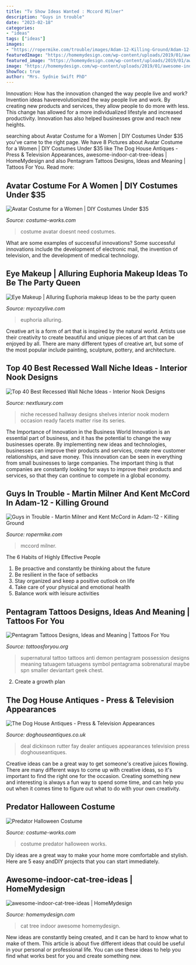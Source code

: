 ```yaml
---
title: "Tv Show Ideas Wanted : Mccord Milner"
description: "Guys in trouble"
date: "2023-02-18"
categories:
- "ideas"
tags: ["ideas"]
images:
- "https://ropermike.com/trouble/images/Adam-12-Killing-Ground/Adam-12-Killing-Ground-670.jpg"
featuredImage: "https://homemydesign.com/wp-content/uploads/2019/01/awesome-indoor-cat-tree-ideas.jpg"
featured_image: "https://homemydesign.com/wp-content/uploads/2019/01/awesome-indoor-cat-tree-ideas.jpg"
image: "https://homemydesign.com/wp-content/uploads/2019/01/awesome-indoor-cat-tree-ideas.jpg"
ShowToc: true
author: "Mrs. Sydnie Swift PhD"
---
```



Innovation: How has the innovation changed the way people live and work?
Invention ideas haverevolutionized the way people live and work. By creating new products and services, they allow people to do more with less. This change has allowed for a more individualized lifestyle and increased productivity. Innovation has also helped businesses grow and reach new heights.

	

		
searching about Avatar Costume for a Women | DIY Costumes Under $35 you've came to the right page. We have 8 Pictures about Avatar Costume for a Women | DIY Costumes Under $35 like The Dog House Antiques - Press &amp; Television Appearances, awesome-indoor-cat-tree-ideas | HomeMydesign and also Pentagram Tattoos Designs, Ideas and Meaning | Tattoos For You. Read more:
		
    
## Avatar Costume For A Women | DIY Costumes Under $35

<img loading=lazy src="https://photos.costume-works.com/full/avatar16.jpg" onerror="this.onerror=null;this.src='https://tse3.mm.bing.net/th?id=OIP.FsDCXwxIwcVNSvGs0S9AQQHaJ5&amp;pid=15.1';" alt="Avatar Costume for a Women | DIY Costumes Under $35">

_Source: costume-works.com_

>costume avatar doesnt need costumes. 

	

What are some examples of successful innovations?
Some successful innovations include the development of electronic mail, the invention of television, and the development of medical technology.

    
## Eye Makeup | Alluring Euphoria Makeup Ideas To Be The Party Queen

<img loading=lazy src="https://mycozylive.com/wp-content/uploads/2020/08/18-2.jpg" onerror="this.onerror=null;this.src='https://tse4.mm.bing.net/th?id=OIP.gXaGZoQN-kYF812O29_RCwHaKY&amp;pid=15.1';" alt="Eye Makeup | Alluring Euphoria makeup Ideas to be the party queen">

_Source: mycozylive.com_

>euphoria alluring. 

	

Creative art is a form of art that is inspired by the natural world. Artists use their creativity to create beautiful and unique pieces of art that can be enjoyed by all. There are many different types of creative art, but some of the most popular include painting, sculpture, pottery, and architecture.

    
## Top 40 Best Recessed Wall Niche Ideas - Interior Nook Designs

<img loading=lazy src="http://nextluxury.com/wp-content/uploads/exceptional-hallway-recessed-wall-niche-ideas-with-double-wood-shelves.jpg" onerror="this.onerror=null;this.src='https://tse3.mm.bing.net/th?id=OIP.bMEpoVBZcE_jhvhOO4FUbAAAAA&amp;pid=15.1';" alt="Top 40 Best Recessed Wall Niche Ideas - Interior Nook Designs">

_Source: nextluxury.com_

>niche recessed hallway designs shelves interior nook modern occasion ready facets matter rise its series. 

	

The Importance of Innovation in the Business World
Innovation is an essential part of business, and it has the potential to change the way businesses operate. By implementing new ideas and technologies, businesses can improve their products and services, create new customer relationships, and save money. This innovation can be seen in everything from small businesses to large companies. The important thing is that companies are constantly looking for ways to improve their products and services, so that they can continue to compete in a global economy.

    
## Guys In Trouble - Martin Milner And Kent McCord In Adam-12 - Killing Ground

<img loading=lazy src="https://ropermike.com/trouble/images/Adam-12-Killing-Ground/Adam-12-Killing-Ground-670.jpg" onerror="this.onerror=null;this.src='https://tse1.mm.bing.net/th?id=OIP.EsMCgba_-rqJoJIlUS-xQwHaFj&amp;pid=15.1';" alt="Guys in Trouble - Martin Milner and Kent McCord in Adam-12 - Killing Ground">

_Source: ropermike.com_

>mccord milner. 

	

The 6 Habits of Highly Effective People
1. Be proactive and constantly be thinking about the future 
2. Be resilient in the face of setbacks 
3. Stay organized and keep a positive outlook on life 
4. Take care of your physical and emotional health 
5. Balance work with leisure activities 

    
## Pentagram Tattoos Designs, Ideas And Meaning | Tattoos For You

<img loading=lazy src="https://www.tattoosforyou.org/wp-content/uploads/2016/03/Pentagram-Tattoo-Supernatural.jpg" onerror="this.onerror=null;this.src='https://tse1.mm.bing.net/th?id=OIP.7Y48ljktwF9H-plz1gmmYwHaJ4&amp;pid=15.1';" alt="Pentagram Tattoos Designs, Ideas and Meaning | Tattoos For You">

_Source: tattoosforyou.org_

>supernatural tattoo tattoos anti demon pentagram possession designs meaning tatuagem tatuagens symbol pentagrama sobrenatural maybe spn smaller deviantart geek chest. 

	

2. Create a growth plan 

    
## The Dog House Antiques - Press &amp; Television Appearances

<img loading=lazy src="https://www.doghouseantiques.co.uk/wp-content/uploads/2017/04/IMG_8005.jpg" onerror="this.onerror=null;this.src='https://tse2.mm.bing.net/th?id=OIP.z4chXs5DLLuxfLg3fZJ-4wHaE8&amp;pid=15.1';" alt="The Dog House Antiques - Press &amp; Television Appearances">

_Source: doghouseantiques.co.uk_

>deal dickinson rutter fay dealer antiques appearances television press doghouseantiques. 

	

Creative ideas can be a great way to get someone's creative juices flowing. There are many different ways to come up with creative ideas, so it's important to find the right one for the occasion. Creating something new and interesting is always a fun way to spend some time, and can help you out when it comes time to figure out what to do with your own creativity.

    
## Predator Halloween Costume

<img loading=lazy src="http://photos.costume-works.com/full/predator2.jpg" onerror="this.onerror=null;this.src='https://tse3.mm.bing.net/th?id=OIP.DOE7njN5jScjq4E9vlt-BgHaK5&amp;pid=15.1';" alt="Predator Halloween Costume">

_Source: costume-works.com_

>costume predator halloween works. 

	

Diy ideas are a great way to make your home more comfortable and stylish. Here are 5 easy andDIY projects that you can start immediately.

    
## Awesome-indoor-cat-tree-ideas | HomeMydesign

<img loading=lazy src="https://homemydesign.com/wp-content/uploads/2019/01/awesome-indoor-cat-tree-ideas.jpg" onerror="this.onerror=null;this.src='https://tse2.mm.bing.net/th?id=OIP.7yWoCQUb6dfcIHmiXz3wQAHaLH&amp;pid=15.1';" alt="awesome-indoor-cat-tree-ideas | HomeMydesign">

_Source: homemydesign.com_

>cat tree indoor awesome homemydesign. 

	

New ideas are constantly being created, and it can be hard to know what to make of them. This article is about five different ideas that could be useful in your personal or professional life. You can use these ideas to help you find what works best for you and create something new.

